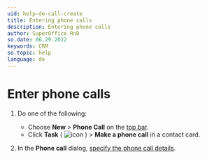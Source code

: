 ```yaml
---
uid: help-de-call-create
title: Entering phone calls
description: Entering phone calls
author: SuperOffice RnD
so.date: 06.29.2022
keywords: CRM
so.topic: help
language: de
---
```


# Enter phone calls

1. Do one of the following:

    * Choose **New** > **Phone Call** on the [top bar][2].
    * Click **Task** ( ![icon][img1] ) > **Make a phone call** in a contact card.

1. In the **Phone call** dialog, [specify the phone call details][1].

<!-- Referenced links -->
[1]: ../screen/dialog-for-followups.md
[2]: ../../../learn/getting-started/main-screen/buttons-in-menu-bar.md

<!-- Referenced images -->
[img1]: ../../../../media/icons/btn-menu.png

